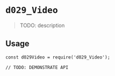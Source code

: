 # `d029_Video`

> TODO: description

## Usage

```
const d029Video = require('d029_Video');

// TODO: DEMONSTRATE API
```
